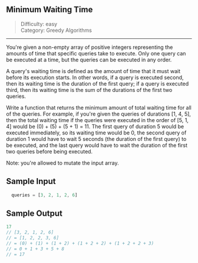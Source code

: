 ## Minimum Waiting Time

> Difficulty: easy  
> Category: Greedy Algorithms

---

You're given a non-empty array of positive integers representing the amounts
of time that specific queries take to execute. Only one query can be executed
at a time, but the queries can be executed in any order.

A query's waiting time is defined as the amount of time that it must wait
before its execution starts. In other words, if a query is executed second,
then its waiting time is the duration of the first query; if a query is
executed third, then its waiting time is the sum of the durations of the
first two queries.

Write a function that returns the minimum amount of total waiting time for
all of the queries. For example, if you're given the queries of durations
[1, 4, 5], then the total waiting time if the queries were executed in the
order of [5, 1, 4] would be (0) + (5) + (5 + 1) = 11. The first query of
duration 5 would be executed immediately, so its waiting time would be 0,
the second query of duration 1 would have to wait 5 seconds (the duration
of the first query) to be executed, and the last query would have to wait
the duration of the first two queries before being executed.

Note: you're allowed to mutate the input array.

  ## Sample Input
```javascript
  queries = [3, 2, 1, 2, 6]
```
## Sample Output
```javascript
17
// [3, 2, 1, 2, 6]
// = [1, 2, 2, 3, 6]
// = (0) + (1) + (1 + 2) + (1 + 2 + 2) + (1 + 2 + 2 + 3)
// = 0 + 1 + 3 + 5 + 8 
// = 17
```
